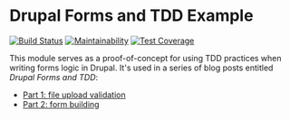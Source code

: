 Drupal Forms and TDD Example
============================

[![Build Status](https://travis-ci.org/wadmiraal/drupal8_tdd_form_validation.svg?branch=master)](https://travis-ci.org/wadmiraal/drupal8_tdd_form_validation) [![Maintainability](https://api.codeclimate.com/v1/badges/176fdfd0da7a4180cbaa/maintainability)](https://codeclimate.com/github/wadmiraal/drupal8_tdd_form_validation/maintainability) [![Test Coverage](https://api.codeclimate.com/v1/badges/176fdfd0da7a4180cbaa/test_coverage)](https://codeclimate.com/github/wadmiraal/drupal8_tdd_form_validation/test_coverage)

This module serves as a proof-of-concept for using TDD practices when writing forms logic in Drupal. It's used in a series of blog posts entitled _Drupal Forms and TDD_:

* [Part 1: file upload validation](http://wadmiraal.net/lore/2018/01/29/drupal-forms-and-tdd-part-1-file-validation/)
* [Part 2: form building](http://wadmiraal.net/lore/2018/02/05/drupal-forms-and-tdd-part-2-form-building/)

